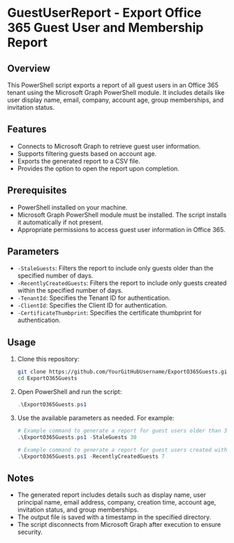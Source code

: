 # GuestUserReport - Export Office 365 Guest User and Membership Report

## Overview
This PowerShell script exports a report of all guest users in an Office 365 tenant using the Microsoft Graph PowerShell module. It includes details like user display name, email, company, account age, group memberships, and invitation status.

## Features

- Connects to Microsoft Graph to retrieve guest user information.
- Supports filtering guests based on account age.
- Exports the generated report to a CSV file.
- Provides the option to open the report upon completion.

## Prerequisites

- PowerShell installed on your machine.
- Microsoft Graph PowerShell module must be installed. The script installs it automatically if not present.
- Appropriate permissions to access guest user information in Office 365.

## Parameters

- `-StaleGuests`: Filters the report to include only guests older than the specified number of days.
- `-RecentlyCreatedGuests`: Filters the report to include only guests created within the specified number of days.
- `-TenantId`: Specifies the Tenant ID for authentication.
- `-ClientId`: Specifies the Client ID for authentication.
- `-CertificateThumbprint`: Specifies the certificate thumbprint for authentication.

## Usage

1. Clone this repository:
   ```bash
   git clone https://github.com/YourGitHubUsername/ExportO365Guests.git
   cd ExportO365Guests
   ```

2. Open PowerShell and run the script:
   ```powershell
   .\ExportO365Guests.ps1
   ```

3. Use the available parameters as needed. For example:
   ```powershell
   # Example command to generate a report for guest users older than 30 days
   .\ExportO365Guests.ps1 -StaleGuests 30

   # Example command to generate a report for guest users created within the last 7 days
   .\ExportO365Guests.ps1 -RecentlyCreatedGuests 7
   ```

## Notes

- The generated report includes details such as display name, user principal name, email address, company, creation time, account age, invitation status, and group memberships.
- The output file is saved with a timestamp in the specified directory.
- The script disconnects from Microsoft Graph after execution to ensure security.
